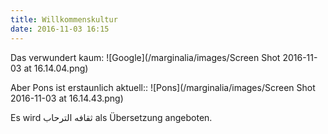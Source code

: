 ```yaml
---
title: Willkommenskultur
date: 2016-11-03 16:15
---
```


Das verwundert kaum:
![Google](/marginalia/images/Screen Shot 2016-11-03 at 16.14.04.png)

Aber Pons ist erstaunlich aktuell::
![Pons](/marginalia/images/Screen Shot 2016-11-03 at 16.14.43.png)

Es wird ثقافه الترحاب als Übersetzung angeboten.

